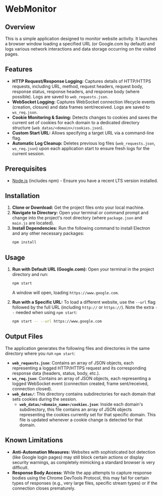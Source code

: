 # WebMonitor

## Overview

This is a simple application designed to monitor website activity. It launches a browser window loading a specified URL (or Google.com by default) and logs various network interactions and data storage occurring on the visited pages.

## Features

*   **HTTP Request/Response Logging:** Captures details of HTTP/HTTPS requests, including URL, method, request headers, request body, response status, response headers, and response body (where possible). Logs are saved to `web_requests.json`.
*   **WebSocket Logging:** Captures WebSocket connection lifecycle events (creation, closure) and data frames sent/received. Logs are saved to `ws_req.json`.
*   **Cookie Monitoring & Saving:** Detects changes to cookies and saves the current set of cookies for each domain to a dedicated directory structure (`web_datas/<domain>/cookies.json`).
*   **Custom Start URL:** Allows specifying a target URL via a command-line flag.
*   **Automatic Log Cleanup:** Deletes previous log files (`web_requests.json`, `ws_req.json`) upon each application start to ensure fresh logs for the current session.

## Prerequisites

*   [Node.js](https://nodejs.org/) (includes npm) - Ensure you have a recent LTS version installed.

## Installation

1.  **Clone or Download:** Get the project files onto your local machine.
2.  **Navigate to Directory:** Open your terminal or command prompt and change into the project's root directory (where `package.json` and `main.js` are located).
3.  **Install Dependencies:** Run the following command to install Electron and any other necessary packages:
    ```bash
    npm install
    ```

## Usage

1.  **Run with Default URL (Google.com):**
    Open your terminal in the project directory and run:
    ```bash
    npm start
    ```
    A window will open, loading `https://www.google.com`.

2.  **Run with a Specific URL:**
    To load a different website, use the `--url` flag followed by the full URL (including `http://` or `https://`). Note the extra `--` needed when using `npm start`:
    ```bash
    npm start -- --url https://www.google.com
    ```

## Output Files

The application generates the following files and directories in the same directory where you run `npm start`:

*   **`web_requests.json`**: Contains an array of JSON objects, each representing a logged HTTP/HTTPS request and its corresponding response data (headers, status, body, etc.).
*   **`ws_req.json`**: Contains an array of JSON objects, each representing a logged WebSocket event (connection created, frame sent/received, connection closed).
*   **`web_datas/`**: This directory contains subdirectories for each domain that sets cookies during the session.
    *   **`web_datas/<domain_name>/cookies.json`**: Inside each domain's subdirectory, this file contains an array of JSON objects representing the cookies currently set for that specific domain. This file is updated whenever a cookie change is detected for that domain.

## Known Limitations

*   **Anti-Automation Measures:** Websites with sophisticated bot detection (like Google login pages) may still block certain actions or display security warnings, as completely mimicking a standard browser is very difficult.
*   **Response Body Access:** While the app attempts to capture response bodies using the Chrome DevTools Protocol, this may fail for certain types of responses (e.g., very large files, specific stream types) or if the connection closes prematurely.
